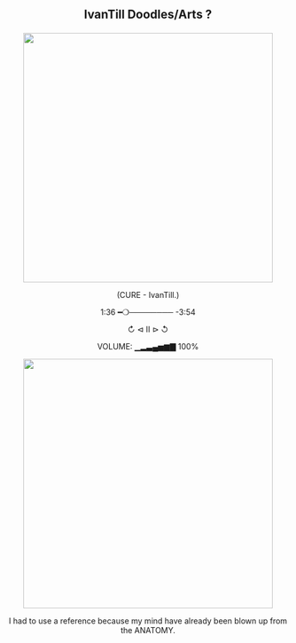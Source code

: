 
## <p align="center"> IvanTill Doodles/Arts ? </p>

<p align="center">
<img src="https://i.pinimg.com/736x/f8/21/23/f821239a3a42808c3d938535278de79d.jpg" width="450" />
</p>

<p align="center"> (CURE - IvanTill.) </p>
<p align="center"> 1:36 ━❍──────── -3:54 </p>
<p align="center"> ↻     ⊲  Ⅱ  ⊳     ↺ </p>
<p align="center"> VOLUME: ▁▂▃▄▅▆▇ 100% </p>

<p align="center">
<img src="https://i.pinimg.com/736x/21/c3/89/21c3893ce3f77d4feebc57d9c5f9dfb0.jpg" width="450" />
</p>
<p align="center"> I had to use a reference because my mind have already been blown up from the ANATOMY. </p>
